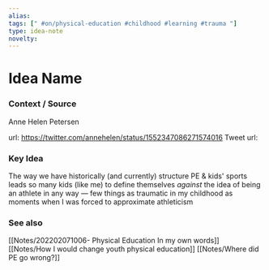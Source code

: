 ```yaml
---
alias: 
tags: [" #on/physical-education #childhood #learning #trauma "]
type: idea-note
novelty: 
---
```

# Idea Name

### Context / Source
Anne Helen Petersen

url: https://twitter.com/annehelen/status/1552347086271574016
Tweet url: 

### Key Idea

The way we have historically (and currently) structure PE & kids' sports leads so many kids (like me) to define themselves *against* the idea of being an athlete in any way — few things as traumatic in my childhood as moments when I was forced to approximate athleticism

### See also
[[Notes/202202071006- Physical Education In my own words]]
[[Notes/How I would change youth physical education]]
[[Notes/Where did PE go wrong?]]

